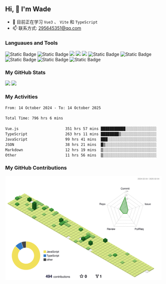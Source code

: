 ## Hi, 👋 I'm Wade

- 🌱 目前正在学习 `Vue3` 、 `Vite` 和 `TypeScript`
- 📫 联系方式: 295645351@qq.com

### Languaues and Tools

<span > 
  <img alt="Static Badge" src="https://img.shields.io/badge/Vue-%2342b883?style=flat-square&logo=Vue&logoColor=%23fff"> 
  <img alt="Static Badge" src="https://img.shields.io/badge/TypeScript-%230072b3?style=flat-square&logo=TypeScript&logoColor=%23fff"> 
  <img src="https://img.shields.io/badge/-JavaScript-F7DF1E?style=flat-square&logo=javascript&logoColor=white" /> 
  <img src="https://img.shields.io/badge/-HTML5-E34F26?style=flat-square&logo=html5&logoColor=white" /> 
  <img src="https://img.shields.io/badge/-CSS3-1572B6?style=flat-square&logo=css3" /> 
  <img alt="Static Badge" src="https://img.shields.io/badge/Webpack-%230072b3?style=flat-square&logo=webpack&logoColor=%23fff"> 
  <img alt="Static Badge" src="https://img.shields.io/badge/Vite-%239a60fe?style=flat-square&logo=vite&logoColor=%23fff"> 
  <img alt="Static Badge" src="https://img.shields.io/badge/Sass-%23c66394?style=flat-square&logo=Sass&logoColor=%23fff"> 
  <img alt="Static Badge" src="https://img.shields.io/badge/Visual_Studio_Code-007ACC?style=flat-square&logo=Visual-Studio-Code&logoColor=white"> 
  <img alt="Static Badge" src="https://img.shields.io/badge/Git-F05032?style=flat-square&logo=Git&logoColor=white">  
</span>


### My GitHub Stats

<div align="left">
  <img src="https://github-readme-stats.vercel.app/api?username=Cwd295645351&show_icons=true" /> 
  <img src="https://github-readme-stats.vercel.app/api/top-langs/?username=Cwd295645351&layout=compact&langs_count=6&text_color=000&icon_color=fff&theme=graywhite" />
</div>

### My Activities

<!--START_SECTION:waka-->

```txt
From: 14 October 2024 - To: 14 October 2025

Total Time: 796 hrs 6 mins

Vue.js                     351 hrs 57 mins ███████████░░░░░░░░░░░░░░   44.21 %
TypeScript                 263 hrs 11 mins ████████▒░░░░░░░░░░░░░░░░   33.06 %
JavaScript                 99 hrs 41 mins  ███░░░░░░░░░░░░░░░░░░░░░░   12.52 %
JSON                       38 hrs 21 mins  █▒░░░░░░░░░░░░░░░░░░░░░░░   04.82 %
Markdown                   12 hrs 19 mins  ▒░░░░░░░░░░░░░░░░░░░░░░░░   01.55 %
Other                      11 hrs 56 mins  ▒░░░░░░░░░░░░░░░░░░░░░░░░   01.50 %
```

<!--END_SECTION:waka-->

### My GitHub Contributions

![](./profile-3d-contrib/profile-green-animate.svg)
